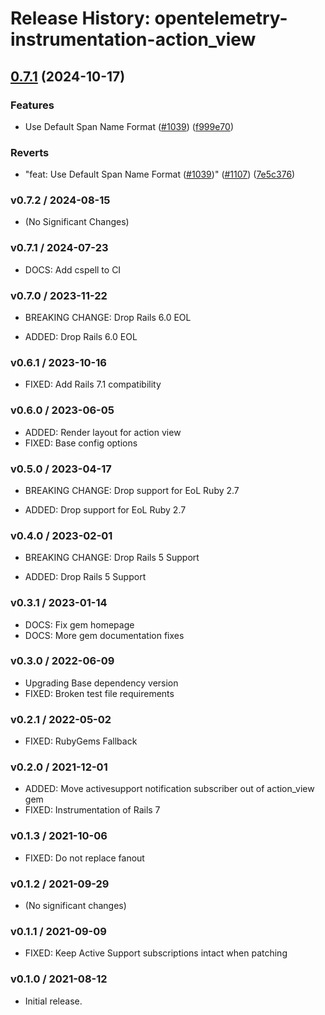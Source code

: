 # Release History: opentelemetry-instrumentation-action_view

## [0.7.1](https://github.com/80486858/repo-8/compare/opentelemetry-instrumentation-action_view-v0.7.0...opentelemetry-instrumentation-action_view/v0.7.1) (2024-10-17)


### Features

* Use Default Span Name Format ([#1039](https://github.com/80486858/repo-8/issues/1039)) ([f999e70](https://github.com/80486858/repo-8/commit/f999e702430a55bc9f0fdf7b4748dc2f9b6341b8))


### Reverts

* "feat: Use Default Span Name Format ([#1039](https://github.com/80486858/repo-8/issues/1039))" ([#1107](https://github.com/80486858/repo-8/issues/1107)) ([7e5c376](https://github.com/80486858/repo-8/commit/7e5c376cf8e3cfee28416b7854606a9ac3a6f964))

### v0.7.2 / 2024-08-15

* (No Significant Changes)

### v0.7.1 / 2024-07-23

* DOCS: Add cspell to CI

### v0.7.0 / 2023-11-22

* BREAKING CHANGE: Drop Rails 6.0 EOL

* ADDED: Drop Rails 6.0 EOL

### v0.6.1 / 2023-10-16

* FIXED: Add Rails 7.1 compatibility

### v0.6.0 / 2023-06-05

* ADDED: Render layout for action view 
* FIXED: Base config options 

### v0.5.0 / 2023-04-17

* BREAKING CHANGE: Drop support for EoL Ruby 2.7 

* ADDED: Drop support for EoL Ruby 2.7 

### v0.4.0 / 2023-02-01

* BREAKING CHANGE: Drop Rails 5 Support 

* ADDED: Drop Rails 5 Support 

### v0.3.1 / 2023-01-14

* DOCS: Fix gem homepage 
* DOCS: More gem documentation fixes 

### v0.3.0 / 2022-06-09

* Upgrading Base dependency version
* FIXED: Broken test file requirements 

### v0.2.1 / 2022-05-02

* FIXED: RubyGems Fallback 

### v0.2.0 / 2021-12-01

* ADDED: Move activesupport notification subscriber out of action_view gem 
* FIXED: Instrumentation of Rails 7 

### v0.1.3 / 2021-10-06

* FIXED: Do not replace fanout 

### v0.1.2 / 2021-09-29

* (No significant changes)

### v0.1.1 / 2021-09-09

* FIXED: Keep Active Support subscriptions intact when patching 

### v0.1.0 / 2021-08-12

* Initial release.
